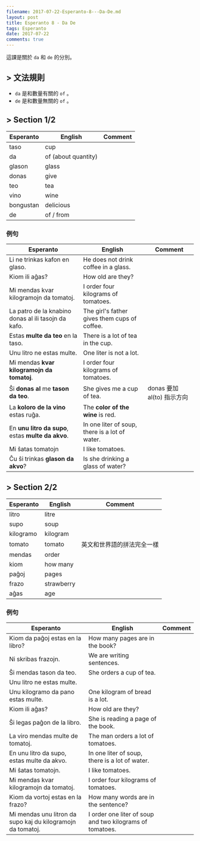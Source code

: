 ```yaml
---
filename: 2017-07-22-Esperanto-8---Da-De.md
layout: post
title: Esperanto 8 - Da De
tags: Esperanto
date: 2017-07-22
comments: true
---
```

這課是關於 `da` 和 `de` 的分別。

## > 文法規則
* `da` 是和數量有關的 `of` 。
* `de` 是和數量無關的 `of` 。

## > Section 1/2

|Esperanto|English|Comment|
|---|---|---|
|taso|cup||
|da|of (about quantity)||
|glason|glass||
|donas|give||
|teo|tea||
|vino|wine||
|bongustan|delicious||
|de|of / from||

### 例句

|Esperanto|English|Comment|
|---|---|---|
|Li ne trinkas kafon en glaso.|He does not drink coffee in a glass.||
|Kiom ili aĝas?|How old are they?||
|Mi mendas kvar kilogramojn da tomatoj.|I order four kilograms of tomatoes.||
|La patro de la knabino donas al ili tasojn da kafo.|The girl's father gives them cups of coffee.||
|Estas **multe da teo** en la taso.|There is a lot of tea in the cup.||
|Unu litro ne estas multe.|One liter is not a lot.||
|Mi mendas **kvar kilogramojn da tomatoj**.|I order four kilograms of tomatoes.||
|Ŝi **donas al** me **tason da teo**.|She gives me a cup of tea.|donas 要加 al(to) 指示方向|
|La **koloro de la vino** estas ruĝa.|The **color of the wine** is red.||
|En **unu litro da supo**, estas **multe da akvo**.|In one liter of soup, there is a lot of water.||
|Mi ŝatas tomatojn|I like tomatoes.||
|Ĉu ŝi trinkas **glason da akvo**?|Is she drinking a glass of water?||
## > Section 2/2

|Esperanto|English|Comment|
|---|---|---|
|litro|litre||
|supo|soup||
|kilogramo|kilogram||
|tomato|tomato|英文和世界語的拼法完全一樣|
|mendas|order||
|kiom|how many||
|paĝoj|pages||
|frazo|strawberry||
|aĝas|age||

### 例句

|Esperanto|English|Comment|
|---|---|---|
|Kiom da paĝoj estas en la libro?|How many pages are in the book?||
|Ni skribas frazojn.|We are writing sentences.||
|Ŝi mendas tason da teo.|She orders a cup of tea.||
|Unu litro ne estas multe.||
|Unu kilogramo da pano estas multe.|One kilogram of bread is a lot.||
|Kiom ili aĝas?|How old are they?||
|Ŝi legas paĝon de la libro.|She is reading a page of the book.||
|La viro mendas multe de tomatoj.|The man orders a lot of tomatoes.||
|En unu litro da supo, estas multe da akvo.|In one liter of soup, there is a lot of water.||
|Mi ŝatas tomatojn.|I like tomatoes.||
|Mi mendas kvar kilogramojn da tomatoj.|I order four kilograms of tomatoes.||
|Kiom da vortoj estas en la frazo?|How many words are in the sentence?||
|Mi mendas unu litron da supo kaj du kilogramojn da tomatoj.|I order one liter of soup and two kilograms of tomatoes.||
